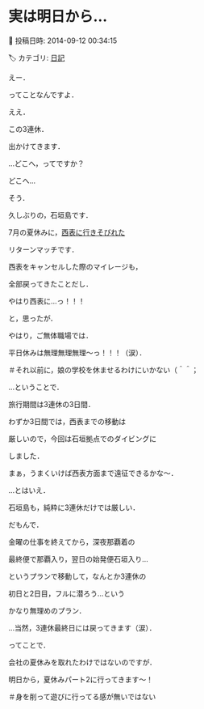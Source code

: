 # 実は明日から…

📅 投稿日時: 2014-09-12 00:34:15

🏷️ カテゴリ: [日記](cc4b5682fb7b8b144980957a978653fb0.md)

えー．


ってことなんですよ．


ええ．





この3連休．


出かけてきます．





…どこへ，ってですか？


どこへ…





そう．


久しぶりの，石垣島です．


7月の夏休みに，[西表に行きそびれた](e6634c756cf96be04f2ce6dae3b62b2d9.md)


リターンマッチです．





西表をキャンセルした際のマイレージも，


全部戻ってきたことだし．


やはり西表に…っ！！！





と，思ったが．


やはり，ご無体職場では．


平日休みは無理無理無理～っ！！！（涙）．


＃それ以前に，娘の学校を休ませるわけにいかない（＾＾；





…ということで．


旅行期間は3連休の3日間．


わずか3日間では，西表までの移動は


厳しいので，今回は石垣拠点でのダイビングに


しました．


まぁ，うまくいけば西表方面まで遠征できるかな～．





…とはいえ．


石垣島も，純粋に3連休だけでは厳しい．


だもんで．


金曜の仕事を終えてから，深夜那覇着の


最終便で那覇入り，翌日の始発便石垣入り…


というプランで移動して，なんとか3連休の


初日と2日目，フルに潜ろう…という


かなり無理めのプラン．





…当然，3連休最終日には戻ってきます（涙）．





ってことで．


会社の夏休みを取れたわけではないのですが．


明日から，夏休みパート2に行ってきます～！





＃身を削って遊びに行ってる感が無いではない
